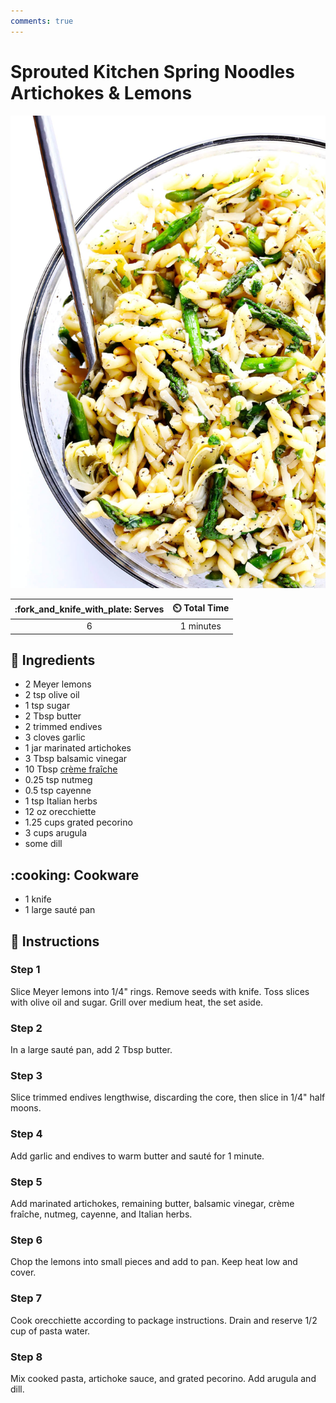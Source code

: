 ```yaml
---
comments: true
---
```

# Sprouted Kitchen Spring Noodles Artichokes & Lemons

![Sprouted Kitchen Spring Noodles Artichokes and Lemons](../assets/images/sprouted-kitchen-spring-noodles-artichokes-and-lemons.jpg)

| :fork_and_knife_with_plate: Serves | :timer_clock: Total Time |
|:----------------------------------:|:-----------------------: |
| 6 | 1 minutes |

## :salt: Ingredients

- 2 Meyer lemons
- 2 tsp olive oil
- 1 tsp sugar
- 2 Tbsp butter
- 2 trimmed endives
- 3 cloves garlic
- 1 jar marinated artichokes
- 3 Tbsp balsamic vinegar
- 10 Tbsp [crème fraîche][1]
- 0.25 tsp nutmeg
- 0.5 tsp cayenne
- 1 tsp Italian herbs
- 12 oz orecchiette
- 1.25 cups grated pecorino
- 3 cups arugula
- some dill

## :cooking: Cookware

- 1 knife
- 1 large sauté pan

## :pencil: Instructions

### Step 1

Slice Meyer lemons into 1/4" rings. Remove seeds with knife. Toss slices with olive oil and sugar. Grill over medium
heat, the set aside.

### Step 2

In a large sauté pan, add 2 Tbsp butter.

### Step 3

Slice trimmed endives lengthwise, discarding the core, then slice in 1/4" half moons.

### Step 4

Add garlic and endives to warm butter and sauté for 1 minute.

### Step 5

Add marinated artichokes, remaining butter, balsamic vinegar, crème fraîche, nutmeg, cayenne, and Italian herbs.

### Step 6

Chop the lemons into small pieces and add to pan. Keep heat low and cover.

### Step 7

Cook orecchiette according to package instructions. Drain and reserve 1/2 cup of pasta water.

### Step 8

Mix cooked pasta, artichoke sauce, and grated pecorino. Add arugula and dill.

[1]: <../ingredients/crème-fraîche.md>
